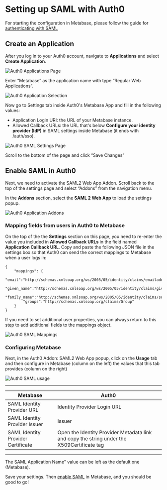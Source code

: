 # Setting up SAML with Auth0


For starting the configuration in Metabase, please follow the guide for [authenticating with SAML](authenticating-with-saml.html)


## Create an Application

After you log in to your Auth0 account, navigate to **Applications** and select **Create Application**.

![Auth0 Applications Page](images/saml-auth0/auth0createapp.png)

Enter “Metabase” as the application name with type “Regular Web Applications”.

![Auth0 Application Selection](images/saml-auth0/auth0regularapp.png)

Now go to Settings tab inside Auth0's Metabase App and fill in the following values:

- Application Login URI: the URL of your Metabase instance.
- Allowed Callback URLs: the URL that's below **Configure your identity provider (IdP)** in SAML settings inside Metabase (it ends with /auth/sso).

![Auth0 SAML Settings Page](images/saml-auth0/auth0callbackurl.png)

Scroll to the bottom of the page and click “Save Changes”

## Enable SAML in Auth0

Next, we need to activate the SAML2 Web App Addon. Scroll back to the top of the settings page and select “Addons” from the navigation menu.

In the **Addons** section, select the **SAML 2 Web App** to load the settings popup.

![Auth0 Application Addons](images/saml-auth0/auth0saml2addon.png)

### Mapping fields from users in Auth0 to Metabase

On the top of the the **Settings** section on this page, you need to re-enter the value you included in **Allowed Callback URLs** in the field named **Application Callback URL**. Copy and paste the following JSON file in the settings box so that Auth0 can send the correct mappings to Metabase when a user logs in:

```
{
    "mappings": {
        "email":"http://schemas.xmlsoap.org/ws/2005/05/identity/claims/emailaddress",
        "given_name":"http://schemas.xmlsoap.org/ws/2005/05/identity/claims/givenname",
        "family_name":"http://schemas.xmlsoap.org/ws/2005/05/identity/claims/surname",
        "groups":"http://schemas.xmlsoap.org/claims/Group"
    }
}
```

If you need to set additional user properties, you can always return to this step to add additional fields to the mappings object.

![Auth0 SAML Mappings](images/saml-auth0/auth0samlmappings.png)

### Configuring Metabase
Next, in the Auth0 Addon: SAML2 Web App popup, click on the **Usage** tab and then configure in Metabase (column on the left) the values that this tab provides (column on the right)

![Auth0 SAML usage](images/saml-auth0/auth0samlusage.png)

---
| Metabase | Auth0 |
| --- | --- |
| SAML Identity Provider URL | Identity Provider Login URL |
| SAML Identity Provider Issuer | Issuer |
| SAML Identity Provider Certificate | Open the Identity Provider Metadata link and copy the string under the X509Certificate tag
---

The SAML Application Name" value can be left as the default one (Metabase).

Save your settings. Then [enable SAML](authenticating-with-saml.md) in Metabase, and you should be good to go!
